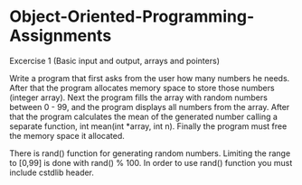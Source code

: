 # Object-Oriented-Programming-Assignments

Excercise 1 (Basic input and output, arrays and pointers)

Write a program that first asks from the user how many numbers he needs. After that the
program allocates memory space to store those numbers (integer array). Next the program
fills the array with random numbers between 0 - 99, and the program displays all numbers
from the array. After that the program calculates the mean of the generated number
calling a separate function, int mean(int *array, int n). Finally the program must
free the memory space it allocated.

There is rand() function for generating random numbers. Limiting the range to [0,99] is
done with rand() % 100. In order to use rand() function you must include cstdlib header.
